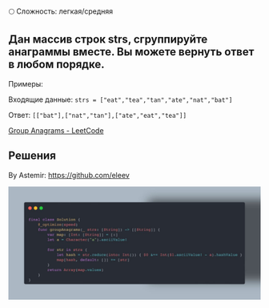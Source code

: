 🌕 Сложность: легкая/средняя

## Дан массив строк strs, сгруппируйте анаграммы вместе. Вы можете вернуть ответ в любом порядке.

Примеры:

Входящие данные: `strs = ["eat","tea","tan","ate","nat","bat"]`

Ответ: `[["bat"],["nat","tan"],["ate","eat","tea"]]`

[Group Anagrams - LeetCode](https://leetcode.com/problems/group-anagrams/description/)

## Решения

By Astemir: https://github.com/eleev

![1716782308970](images/Группировкаанаграм/1716782308970.png)
